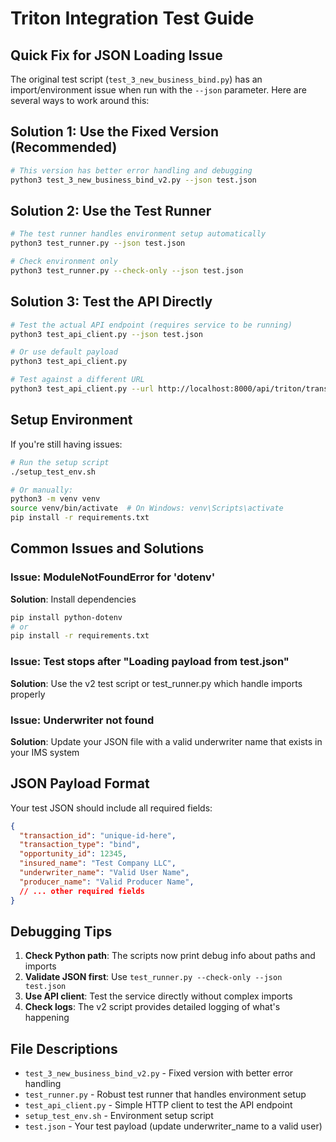 # Triton Integration Test Guide

## Quick Fix for JSON Loading Issue

The original test script (`test_3_new_business_bind.py`) has an import/environment issue when run with the `--json` parameter. Here are several ways to work around this:

## Solution 1: Use the Fixed Version (Recommended)

```bash
# This version has better error handling and debugging
python3 test_3_new_business_bind_v2.py --json test.json
```

## Solution 2: Use the Test Runner

```bash
# The test runner handles environment setup automatically
python3 test_runner.py --json test.json

# Check environment only
python3 test_runner.py --check-only --json test.json
```

## Solution 3: Test the API Directly

```bash
# Test the actual API endpoint (requires service to be running)
python3 test_api_client.py --json test.json

# Or use default payload
python3 test_api_client.py

# Test against a different URL
python3 test_api_client.py --url http://localhost:8000/api/triton/transaction/new
```

## Setup Environment

If you're still having issues:

```bash
# Run the setup script
./setup_test_env.sh

# Or manually:
python3 -m venv venv
source venv/bin/activate  # On Windows: venv\Scripts\activate
pip install -r requirements.txt
```

## Common Issues and Solutions

### Issue: ModuleNotFoundError for 'dotenv'
**Solution**: Install dependencies
```bash
pip install python-dotenv
# or
pip install -r requirements.txt
```

### Issue: Test stops after "Loading payload from test.json"
**Solution**: Use the v2 test script or test_runner.py which handle imports properly

### Issue: Underwriter not found
**Solution**: Update your JSON file with a valid underwriter name that exists in your IMS system

## JSON Payload Format

Your test JSON should include all required fields:

```json
{
  "transaction_id": "unique-id-here",
  "transaction_type": "bind",
  "opportunity_id": 12345,
  "insured_name": "Test Company LLC",
  "underwriter_name": "Valid User Name",
  "producer_name": "Valid Producer Name",
  // ... other required fields
}
```

## Debugging Tips

1. **Check Python path**: The scripts now print debug info about paths and imports
2. **Validate JSON first**: Use `test_runner.py --check-only --json test.json`
3. **Use API client**: Test the service directly without complex imports
4. **Check logs**: The v2 script provides detailed logging of what's happening

## File Descriptions

- `test_3_new_business_bind_v2.py` - Fixed version with better error handling
- `test_runner.py` - Robust test runner that handles environment setup
- `test_api_client.py` - Simple HTTP client to test the API endpoint
- `setup_test_env.sh` - Environment setup script
- `test.json` - Your test payload (update underwriter_name to a valid user)